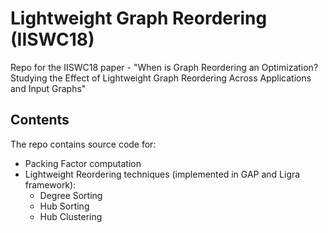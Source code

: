 # Lightweight Graph Reordering (IISWC18)

Repo for the IISWC18 paper - "When is Graph Reordering an Optimization? 
Studying the Effect of Lightweight Graph Reordering Across Applications and Input Graphs"

## Contents

The repo contains source code for: 

* Packing Factor computation
* Lightweight Reordering techniques (implemented in GAP and Ligra framework):
    * Degree Sorting
    * Hub Sorting
    * Hub Clustering


